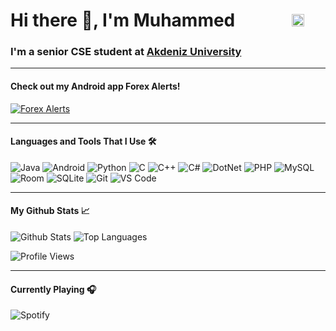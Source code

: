 # Hi there 👋, I'm Muhammed <a href="https://linkedin.com/in/muhammedabbas" target="blank"> <img style="margin-left:3em;" src="https://svgshare.com/i/Ugu.svg" alt="muhammedabbas" height="20" width="20" /></a>

### I'm a senior CSE student at [Akdeniz University][akdeniz]

---

#### Check out my Android app Forex Alerts!

[![Forex Alerts](https://svgshare.com/i/UzV.svg)](https://play.google.com/store/apps/details?id=mobas.forex.alerts)

---

#### Languages and Tools That I Use 🛠

![Java](https://img.shields.io/badge/-Java-5B4638?style=flat-square&logo=java&logoColor=ffffff)
![Android](https://img.shields.io/badge/-Android%20Studio-a4c639?style=flat-square&logo=android-studio&logoColor=ffffff)
![Python](https://img.shields.io/badge/-Python-3776AB?style=flat-square&logo=python&logoColor=ffffff)
![C](https://img.shields.io/badge/-C-A8B9CC?style=flat-square&logo=c&logoColor=ffffff)
![C++](https://img.shields.io/badge/-C++-4e77d5?style=flat-square&logo=c%2B%2B&logoColor=ffffff)
![C#](https://img.shields.io/badge/-C%20Sharp-a045b2?style=flat-square&logo=c-sharp&logoColor=ffffff)
![DotNet](https://img.shields.io/badge/-.NET-239bff?style=flat-square&logo=.net&logoColor=ffffff)
![PHP](https://img.shields.io/badge/-PHP-3776AB?style=flat-square&logo=php&logoColor=ffffff)
![MySQL](https://img.shields.io/badge/-MySQL-e5ac07?style=flat-square&logo=mysql&logoColor=ffffff)
![Room](https://img.shields.io/badge/-Realm-e05470?style=flat-square&logo=realm&logoColor=ffffff)
![SQLite](https://img.shields.io/badge/-SQLite-3671f9?style=flat-square&logo=sqlite&logoColor=ffffff)
![Git](https://img.shields.io/badge/-Git-%23F05032?style=flat-square&logo=git&logoColor=%23ffffff)
![VS Code](http://img.shields.io/badge/-VS%20Code-007ACC?style=flat-square&logo=visual-studio-code&logoColor=ffffff)

---

#### My Github Stats 📈

![Github Stats](https://github-readme-stats.vercel.app/api?username=muabas&show_icons=true&locale=en&theme=tokyonight&hide_border=true&count_private=true&hide=prs,issues&hide_title=true)
![Top Languages](https://github-readme-stats.vercel.app/api/top-langs?username=muabas&show_icons=true&locale=en&layout=compact&theme=tokyonight&hide_border=true&hide_title=true)


![Profile Views](https://komarev.com/ghpvc/?username=muabas)

---

#### Currently Playing 🎧

![Spotify](https://novatorem-muabas.vercel.app/api/spotify)

[akdeniz]: http://cse.akdeniz.edu.tr/
[forex]: https://play.google.com/store/apps/details?id=mobas.forex.alerts
